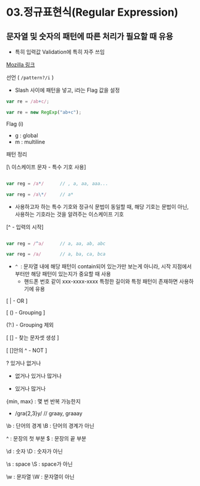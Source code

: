 # 03.정규표현식(Regular Expression)
## 문자열 및 숫자의 패턴에 따른 처리가 필요할 때 유용
* 특히 입력값 Validation에 특히 자주 쓰임 

[Mozilla 링크](https://developer.mozilla.org/ko/docs/Web/JavaScript/Guide/Regular_Expressions)

선언 ( ```/pattern?/i``` )
* Slash 사이에 패턴을 넣고, i라는 Flag 값을 설정

```javascript
var re = /ab+c/;

var re = new RegExp("ab+c");
```

Flag (i)
- g : global
- m : multiline

패턴 정리

[\ 이스케이프 문자 - 특수 기호 사용]

```javascript

var reg = /a*/      // , a, aa, aaa...

var reg = /a\*/     // a*

```
* 사용하고자 하는 특수 기호와 정규식 문법이 동일할 때, 해당 기호는 문법이 아닌, 사용하는 기호라는 것을 알려주는 이스케이프 기호



[^ - 입력의 시작]

```javascript

var reg = /^a/      // a, aa, ab, abc

var reg = /a/       // a, ba, ca, bca

```
* ```^ ```: 문자열 내에 해당 패턴이 contain되어 있는가만 보는게 아니라, 시작 지점에서부터만 해당 패턴이 있는지가 중요할 때 사용
  * 핸드폰 번호 같이 xxx-xxxx-xxxx 특정한 길이와 특정 패턴이 존재하면 사용하기에 유용 


[ | - OR ]

[ () - Grouping ]

(?:) - Grouping 제외

[ [] - 찾는 문자셋 생성 ]

[ []안의 ^ - NOT ]

? 있거나 없거나
* 없거나 있거나 많거나
+ 있거나 많거나

{min, max} : 몇 번 반복 가능한지
- /gra{2,3}y/ // graay, graaay

\b : 단어의 경계
\B : 단어의 경계가 아닌

^ : 문장의 첫 부분
$ : 문장의 끝 부분

\d : 숫자
\D : 숫자가 아닌

\s : space
\S : space가 아닌

\w : 문자열
\W : 문자열이 아닌



